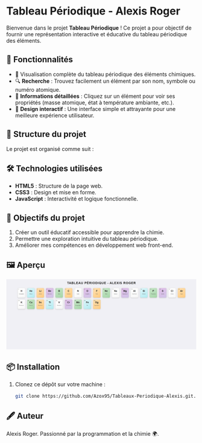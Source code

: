 # Tableau Périodique - Alexis Roger

Bienvenue dans le projet **Tableau Périodique** ! Ce projet a pour objectif de fournir une représentation interactive et éducative du tableau périodique des éléments. 

## 🚀 Fonctionnalités

- 🌟 Visualisation complète du tableau périodique des éléments chimiques.
- 🔍 **Recherche** : Trouvez facilement un élément par son nom, symbole ou numéro atomique.
- 📖 **Informations détaillées** : Cliquez sur un élément pour voir ses propriétés (masse atomique, état à température ambiante, etc.).
- 🎨 **Design interactif** : Une interface simple et attrayante pour une meilleure expérience utilisateur.

## 📂 Structure du projet

Le projet est organisé comme suit :


## 🛠️ Technologies utilisées

- **HTML5** : Structure de la page web.
- **CSS3** : Design et mise en forme.
- **JavaScript** : Interactivité et logique fonctionnelle.

## 🎯 Objectifs du projet

1. Créer un outil éducatif accessible pour apprendre la chimie.
2. Permettre une exploration intuitive du tableau périodique.
3. Améliorer mes compétences en développement web front-end.

## 🖼️ Aperçu 

![Tableau Périodique](assets/images/tableau-periodique.png.png)

## 📦 Installation

1. Clonez ce dépôt sur votre machine :
   ```bash
   git clone https://github.com/Azox95/Tableaux-Periodique-Alexis.git.git

## 🖋️ Auteur

Alexis Roger.
Passionné par la programmation et la chimie 🌍.
